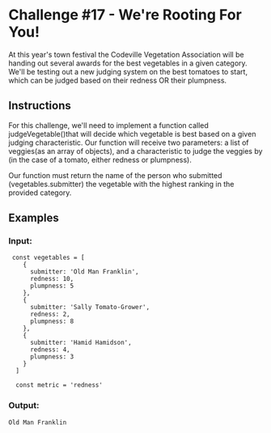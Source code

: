 # Challenge #17 - We're Rooting For You!
At this year's town festival the Codeville Vegetation Association will be handing out several awards for the best vegetables in a given category. We'll be testing out a new judging system on the best tomatoes to start, which can be judged based on their redness OR their plumpness.

## Instructions
For this challenge, we'll need to implement a function called judgeVegetable()that will decide which vegetable is best based on a given judging characteristic. Our function will receive two parameters: a list of veggies(as an array of objects), and a characteristic to judge the veggies by (in the case of a tomato, either redness or plumpness).

Our function must return the name of the person who submitted (vegetables.submitter) the vegetable with the highest ranking in the provided category.

## Examples
### Input:
```
 const vegetables = [
    {
      submitter: 'Old Man Franklin',
      redness: 10,
      plumpness: 5
    },
    {
      submitter: 'Sally Tomato-Grower',
      redness: 2,
      plumpness: 8
    },
    {
      submitter: 'Hamid Hamidson',
      redness: 4,
      plumpness: 3
    }
  ]

  const metric = 'redness'
  ```
    
### Output:
`Old Man Franklin`
